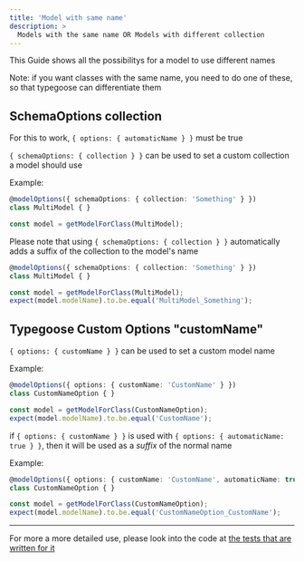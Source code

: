 ```yaml
---
title: 'Model with same name'
description: >
  Models with the same name OR Models with different collection
---
```


This Guide shows all the possibilitys for a model to use different names

Note: if you want classes with the same name, you need to do one of these, so that typegoose can differentiate them

## SchemaOptions collection

For this to work, `{ options: { automaticName } }` must be true

`{ schemaOptions: { collection } }` can be used to set a custom collection a model should use

Example:

```ts
@modelOptions({ schemaOptions: { collection: 'Something' } })
class MultiModel { }

const model = getModelForClass(MultiModel);
```

Please note that using `{ schemaOptions: { collection } }` automatically adds a suffix of the collection to the model's name

```ts
@modelOptions({ schemaOptions: { collection: 'Something' } })
class MultiModel { }

const model = getModelForClass(MultiModel);
expect(model.modelName).to.be.equal('MultiModel_Something');
```

## Typegoose Custom Options "customName"

`{ options: { customName } }` can be used to set a custom model name

Example:

```ts
@modelOptions({ options: { customName: 'CustomName' } })
class CustomNameOption { }

const model = getModelForClass(CustomNameOption);
expect(model.modelName).to.be.equal('CustomName');
```

if `{ options: { customName } }` is used with `{ options: { automaticName: true } }`, then it will be used as a *suffix* of the normal name

Example:

```ts
@modelOptions({ options: { customName: 'CustomName', automaticName: true } })
class CustomNameOption { }

const model = getModelForClass(CustomNameOption);
expect(model.modelName).to.be.equal('CustomNameOption_CustomName');
```

---

For more a more detailed use, please look into the code at [the tests that are written for it](https://github.com/typegoose/typegoose/blob/r6/master/test/tests/customName.test.ts)
